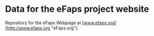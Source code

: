 Data for the eFaps project website
========================================
Repository for the eFaps Webpage at [www.efaps.org](http://www.efaps.org "eFaps.org"). 


